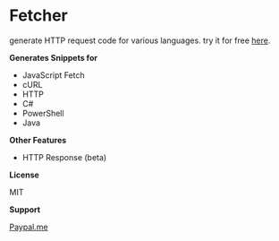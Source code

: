 # Fetcher

generate HTTP request code for various languages. try it for free [here](https://pranayrauthu.github.io/fetcher/).

**Generates Snippets for**

- JavaScript Fetch
- cURL
- HTTP
- C#
- PowerShell
- Java

**Other Features**

- HTTP Response (beta)

**License**

MIT

**Support**

[Paypal.me](https://paypal.me/prauthu/100)